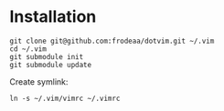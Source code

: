 # Installation

    git clone git@github.com:frodeaa/dotvim.git ~/.vim
    cd ~/.vim
    git submodule init
    git submodule update

Create symlink:

    ln -s ~/.vim/vimrc ~/.vimrc
